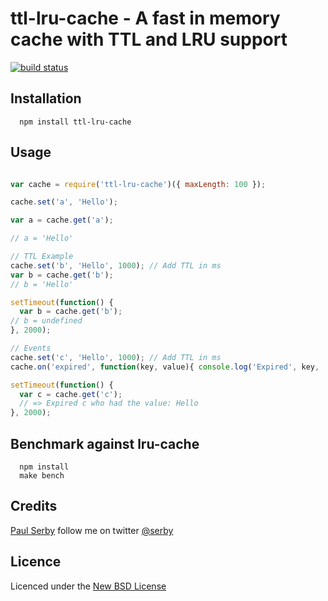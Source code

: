 # ttl-lru-cache - A fast in memory cache with TTL and LRU support

[![build status](https://secure.travis-ci.org/serby/ttl-lru-cache.png)](http://travis-ci.org/serby/ttl-lru-cache)

## Installation

      npm install ttl-lru-cache

## Usage

```js

var cache = require('ttl-lru-cache')({ maxLength: 100 });

cache.set('a', 'Hello');

var a = cache.get('a');

// a = 'Hello'

// TTL Example
cache.set('b', 'Hello', 1000); // Add TTL in ms
var b = cache.get('b');
// b = 'Hello'

setTimeout(function() {
  var b = cache.get('b');
// b = undefined
}, 2000);

// Events
cache.set('c', 'Hello', 1000); // Add TTL in ms
cache.on('expired', function(key, value){ console.log('Expired', key, 'who had the value:', value); });

setTimeout(function() {
  var c = cache.get('c');
  // => Expired c who had the value: Hello
}, 2000);

```

## Benchmark against lru-cache

      npm install
      make bench

## Credits
[Paul Serby](https://github.com/serby/) follow me on twitter [@serby](http://twitter.com/serby)

## Licence
Licenced under the [New BSD License](http://opensource.org/licenses/bsd-license.php)
